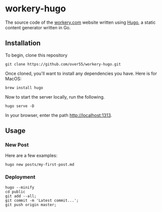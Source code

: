 # workery-hugo
The source code of the [workery.com](https://workery.com) website written using [Hugo](https://gohugo.io/), a static content generator written in Go.

## Installation

To begin, clone this repository

```
git clone https://github.com/over55/workery-hugo.git
```

Once cloned, you'll want to install any dependencies you have. Here is for MacOS:

```
brew install hugo
```

Now to start the server locally, run the following.

```
hugo serve -D
```

In your browser, enter the path [http://localhost:1313](http://localhost:1313).

## Usage

### New Post

Here are a few examples:

```
hugo new posts/my-first-post.md
```

### Deployment

```
hugo --minify
cd public
git add --all;
git commit -m 'Latest commit...';
git push origin master;
```
